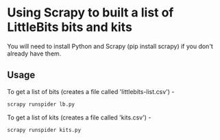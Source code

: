 # Using Scrapy to built a list of LittleBits bits and kits

You will need to install Python and Scrapy (pip install scrapy) if you don't already have them.

## Usage

To get a list of bits (creates a file called 'littlebits-list.csv') -
```sh
scrapy runspider lb.py
```

To get a list of kits (creates a file called 'kits.csv') - 
```sh
scrapy runspider kits.py
```


